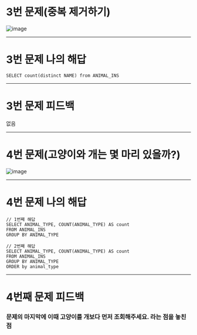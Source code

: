 # 3번 문제(중복 제거하기)
![image](https://user-images.githubusercontent.com/97568475/191422338-3e1caba0-20a4-4395-a445-d5ee480bb1de.png)

* * *

# 3번 문제 나의 해답
```
SELECT count(distinct NAME) from ANIMAL_INS
```

* * *
# 3번 문제 피드백
없음

* * *
# 4번 문제(고양이와 개는 몇 마리 있을까?)
![image](https://user-images.githubusercontent.com/97568475/191422699-5a400699-e1c4-413f-8691-eea47323f5ef.png)

* * *
# 4번 문제 나의 해답
```
// 1번째 해답
SELECT ANIMAL_TYPE, COUNT(ANIMAL_TYPE) AS count
FROM ANIMAL_INS
GROUP BY ANIMAL_TYPE

// 2번째 해답
SELECT ANIMAL_TYPE, COUNT(ANIMAL_TYPE) AS count
FROM ANIMAL_INS
GROUP BY ANIMAL_TYPE
ORDER by animal_type
```

* * *
# 4번째 문제 피드백
### 문제의 마지막에 이때 고양이를 개보다 먼저 조회해주세요. 라는 점을 놓친점







